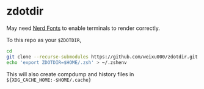 # zdotdir

May need [Nerd Fonts](https://www.nerdfonts.com/font-downloads) to enable terminals to render correctly.

To this repo as your `$ZDOTDIR`,
```sh
cd
git clone --recurse-submodules https://github.com/weixu000/zdotdir.git .zsh
echo 'export ZDOTDIR=$HOME/.zsh' > ~/.zshenv
```

This will also create compdump and history files in `${XDG_CACHE_HOME:-$HOME/.cache}`